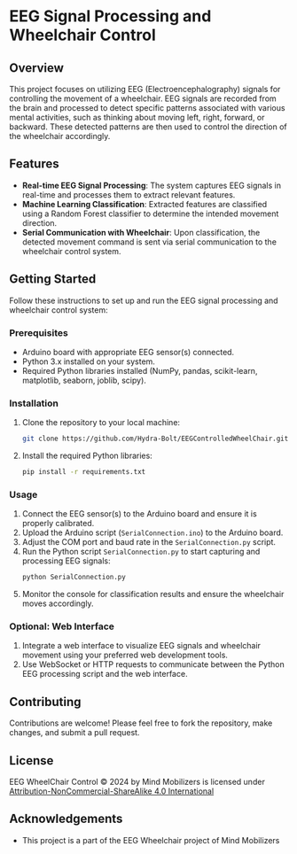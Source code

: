 # EEG Signal Processing and Wheelchair Control

## Overview
This project focuses on utilizing EEG (Electroencephalography) signals for controlling the movement of a wheelchair. EEG signals are recorded from the brain and processed to detect specific patterns associated with various mental activities, such as thinking about moving left, right, forward, or backward. These detected patterns are then used to control the direction of the wheelchair accordingly.

## Features
- **Real-time EEG Signal Processing**: The system captures EEG signals in real-time and processes them to extract relevant features.
- **Machine Learning Classification**: Extracted features are classified using a Random Forest classifier to determine the intended movement direction.
- **Serial Communication with Wheelchair**: Upon classification, the detected movement command is sent via serial communication to the wheelchair control system.

## Getting Started
Follow these instructions to set up and run the EEG signal processing and wheelchair control system:

### Prerequisites
- Arduino board with appropriate EEG sensor(s) connected.
- Python 3.x installed on your system.
- Required Python libraries installed (NumPy, pandas, scikit-learn, matplotlib, seaborn, joblib, scipy).

### Installation
1. Clone the repository to your local machine:
   ```bash
   git clone https://github.com/Hydra-Bolt/EEGControlledWheelChair.git
   ```

2. Install the required Python libraries:
   ```bash
   pip install -r requirements.txt
   ```

### Usage
1. Connect the EEG sensor(s) to the Arduino board and ensure it is properly calibrated.
2. Upload the Arduino script (`SerialConnection.ino`) to the Arduino board.
3. Adjust the COM port and baud rate in the `SerialConnection.py` script.
4. Run the Python script `SerialConnection.py` to start capturing and processing EEG signals:
   ```bash
   python SerialConnection.py
   ```
5. Monitor the console for classification results and ensure the wheelchair moves accordingly.

### Optional: Web Interface
1. Integrate a web interface to visualize EEG signals and wheelchair movement using your preferred web development tools.
2. Use WebSocket or HTTP requests to communicate between the Python EEG processing script and the web interface.

## Contributing
Contributions are welcome! Please feel free to fork the repository, make changes, and submit a pull request.

## License
EEG WheelChair Control © 2024 by Mind Mobilizers is licensed under [Attribution-NonCommercial-ShareAlike 4.0 International](https://creativecommons.org/licenses/by-nc-sa/4.0/)

## Acknowledgements
- This project is a part of the EEG Wheelchair project of Mind Mobilizers


